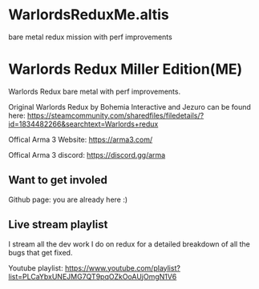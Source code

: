 # WarlordsReduxMe.altis
 bare metal redux mission with perf improvements

 # Warlords Redux Miller Edition(ME) 
Warlords Redux bare metal with perf improvements. 

Original Warlords Redux by Bohemia Interactive and Jezuro can be found here:
https://steamcommunity.com/sharedfiles/filedetails/?id=1834482266&searchtext=Warlords+redux

Offical Arma 3 Website: https://arma3.com/

Offical Arma 3 discord:  https://discord.gg/arma


## Want to get involed  

Github page: you are already here :)

## Live stream playlist 

I stream all the dev work I do on redux for a detailed breakdown of all the bugs that get fixed. 

Youtube playlist: https://www.youtube.com/playlist?list=PLCaYbxUNEJMG7QT9pqOZkOoAUjOmgN1V6

